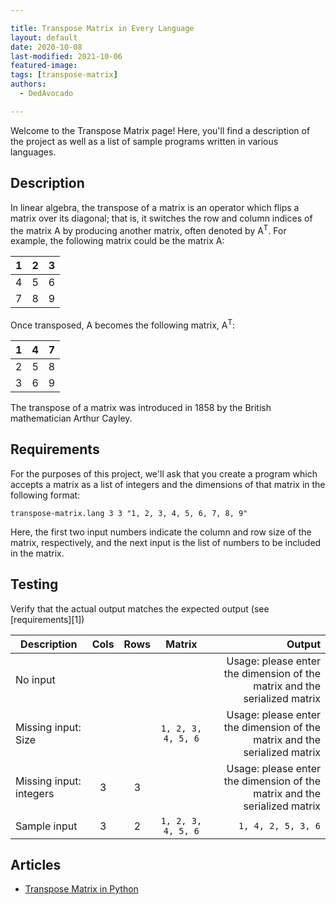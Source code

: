 ```yaml
---

title: Transpose Matrix in Every Language
layout: default
date: 2020-10-08
last-modified: 2021-10-06
featured-image:
tags: [transpose-matrix]
authors: 
  - DedAvocado

---
```


Welcome to the Transpose Matrix page! Here, you'll find a description of the project as well as a list of sample programs written in various languages.

## Description

In linear algebra, the transpose of a matrix is an operator which flips a matrix over its diagonal; 
that is, it switches the row and column indices of the matrix A by producing another matrix, often 
denoted by A<sup>T</sup>. For example, the following matrix could be the matrix A:

| 1 | 2 | 3 |
| - |:-:| -:|
| 4 | 5 | 6 |
| 7 | 8 | 9 |

Once transposed, A becomes the following matrix, A<sup>T</sup>:

| 1 | 4 | 7 |
| - |:-:| -:|
| 2 | 5 | 8 |
| 3 | 6 | 9 |

The transpose of a matrix was introduced in 1858 by the British mathematician Arthur Cayley.


## Requirements

For the purposes of this project, we'll ask that you create a program which accepts
a matrix as a list of integers and the dimensions of that matrix in the following
format:

```
transpose-matrix.lang 3 3 "1, 2, 3, 4, 5, 6, 7, 8, 9"
```

Here, the first two input numbers indicate the column and row size of the matrix, respectively, and the 
next input is the list of numbers to be included in the matrix.


## Testing

Verify that the actual output matches the expected output (see [requirements][1])

| Description             | Cols  | Rows  | Matrix                 | Output                                                                    |
| ----------------------- |:-----:|:-----:|:----------------------:| -------------------------------------------------------------------------:|
| No input                |       |       |                        | Usage: please enter the dimension of the matrix and the serialized matrix |
| Missing input: Size     |       |       | ```1, 2, 3, 4, 5, 6``` | Usage: please enter the dimension of the matrix and the serialized matrix |
| Missing input: integers | 3     | 3     |                        | Usage: please enter the dimension of the matrix and the serialized matrix |
| Sample input            | 3     | 2     | ```1, 2, 3, 4, 5, 6``` | ```1, 4, 2, 5, 3, 6```                                                    |


## Articles

- [Transpose Matrix in Python](https://sampleprograms.io/projects/transpose-matrix/python)